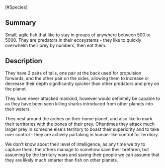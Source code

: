 [#Species]

## Summary

Small, agile fish that like to stay in groups of anywhere between 500 to 5000. They are predators in their ecosystems - they like to quickly overwhelm their prey by numbers, then eat them.

## Description

They have 2 pairs of tails, one pair at the back used for propulsion forwards, and the other pair on the sides, allowing them to increase or decrease their depth significantly quicker than other predators and prey on the planet.

They have never attacked mankind, however would definitely be capable to as they have been seen killing sharks introduced from other planets into their waters.

They nest around the arches on their home planet, and also like to mark their territories with the bones of their prey. Oftentimes they attack much larger prey in someone else's territory to boast their superiority and to take over control - they are actively partaking in human-like control for territory.

We don't know about their level of intelligence, as any time we try to capture them, the others manage to somehow save their brethren, but assuming by the territory wars and saving their people we can assume that they are likely much smarter than fish on other planets.